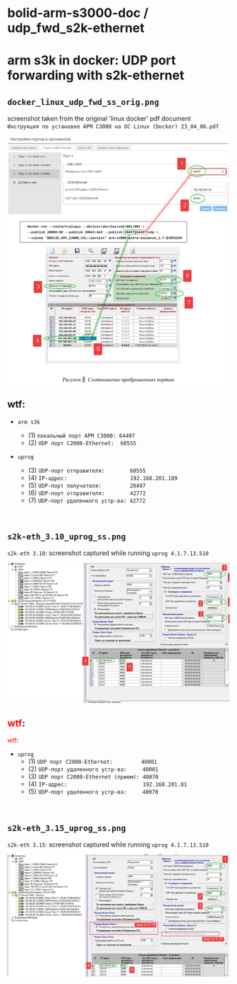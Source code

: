 # bolid-arm-s3000-doc / udp_fwd_s2k-ethernet

# arm s3k in docker: UDP port forwarding with s2k-ethernet



`docker_linux_udp_fwd_ss_orig.png`
----------------------------------

screenshot taken from the original 'linux docker' pdf document
<br />
<nobr>`Инструкция по установке АРМ С3000 на ОС Linux (Docker) 23_04_06.pdf`</nobr>

![udp port forwarding - s2k-ethernet - old](docker_linux_udp_fwd_ss_orig.png)

wtf:
----

- `arm s3k`
  - (1) `локальный порт АРМ С3000: 64497`
  - (2) `UDP порт С2000-Ethernet:  60555`

- `uprog`
  - (3) `UDP-порт отправителя:        60555`
  - (4) `IP-адрес:                    192.168.201.109`
  - (5) `UDP-порт получателя:         20497`
  - (6) `UDP-порт отправителя:        42772`
  - (7) `UDP-порт удаленного устр-ва: 42772`
<br />



`s2k-eth_3.10_uprog_ss.png`
---------------------------

`s2k-eth 3.10`: screenshot captured while running <nobr>`uprog 4.1.7.13.510`</nobr>

![udp port forwarding - s2k-ethernet 3.10](s2k-eth_3.10_uprog_ss.png)

<span style="color:red">wtf</span>:
----

<span style="color:red">wtf</span>:<br />

- `uprog`
  - (1) `UDP порт С2000-Ethernet:         40001`
  - (2) `UDP-порт удаленного устр-ва:     40001`
  - (3) `UDP порт С2000-Ethernet (прием): 40070`
  - (4) `IP-адрес:                        192.168.201.81`
  - (5) `UDP-порт удаленного устр-ва:     40070`  
<br />



`s2k-eth_3.15_uprog_ss.png`
---------------------------

`s2k-eth 3.15`: screenshot captured while running <nobr>`uprog 4.1.7.13.510`</nobr>

![udp port forwarding - s2k-ethernet 3.15](s2k-eth_3.15_uprog_ss.png)
<br />